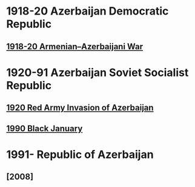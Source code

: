 # 1918-20 Azerbaijan Democratic Republic
## [1918-20 Armenian–Azerbaijani War](1918-20%20Armenian–Azerbaijani%20War)
# 1920-91 Azerbaijan Soviet Socialist Republic
## [1920 Red Army Invasion of Azerbaijan](1920%20Red%20Army%20Invasion%20of%20Azerbaijan)
## [1990 Black January](1990%20Black%20January)
# 1991- Republic of Azerbaijan
## [2008]